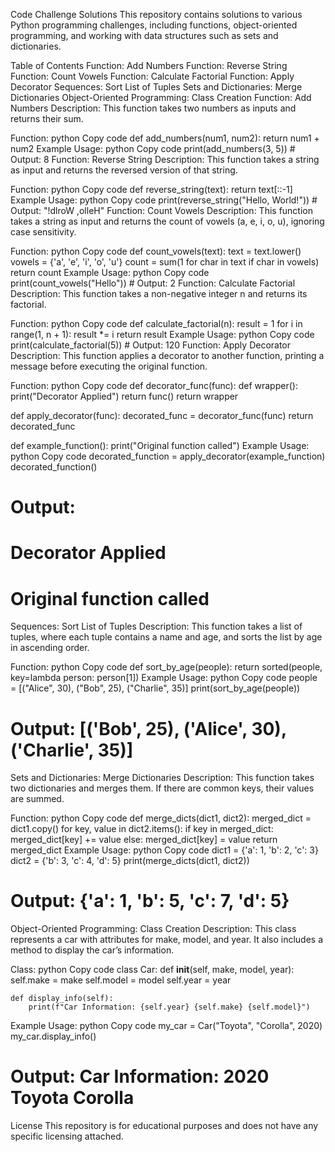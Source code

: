 Code Challenge Solutions
This repository contains solutions to various Python programming challenges, including functions, object-oriented programming, and working with data structures such as sets and dictionaries.

Table of Contents
Function: Add Numbers
Function: Reverse String
Function: Count Vowels
Function: Calculate Factorial
Function: Apply Decorator
Sequences: Sort List of Tuples
Sets and Dictionaries: Merge Dictionaries
Object-Oriented Programming: Class Creation
Function: Add Numbers
Description:
This function takes two numbers as inputs and returns their sum.

Function:
python
Copy code
def add_numbers(num1, num2):
    return num1 + num2
Example Usage:
python
Copy code
print(add_numbers(3, 5))  # Output: 8
Function: Reverse String
Description:
This function takes a string as input and returns the reversed version of that string.

Function:
python
Copy code
def reverse_string(text):
    return text[::-1]
Example Usage:
python
Copy code
print(reverse_string("Hello, World!"))  # Output: "!dlroW ,olleH"
Function: Count Vowels
Description:
This function takes a string as input and returns the count of vowels (a, e, i, o, u), ignoring case sensitivity.

Function:
python
Copy code
def count_vowels(text):
    text = text.lower()
    vowels = {'a', 'e', 'i', 'o', 'u'}
    count = sum(1 for char in text if char in vowels)
    return count
Example Usage:
python
Copy code
print(count_vowels("Hello"))  # Output: 2
Function: Calculate Factorial
Description:
This function takes a non-negative integer n and returns its factorial.

Function:
python
Copy code
def calculate_factorial(n):
    result = 1
    for i in range(1, n + 1):
        result *= i
    return result
Example Usage:
python
Copy code
print(calculate_factorial(5))  # Output: 120
Function: Apply Decorator
Description:
This function applies a decorator to another function, printing a message before executing the original function.

Function:
python
Copy code
def decorator_func(func):
    def wrapper():
        print("Decorator Applied")
        return func()
    return wrapper

def apply_decorator(func):
    decorated_func = decorator_func(func)
    return decorated_func

def example_function():
    print("Original function called")
Example Usage:
python
Copy code
decorated_function = apply_decorator(example_function)
decorated_function()
# Output:
# Decorator Applied
# Original function called
Sequences: Sort List of Tuples
Description:
This function takes a list of tuples, where each tuple contains a name and age, and sorts the list by age in ascending order.

Function:
python
Copy code
def sort_by_age(people):
    return sorted(people, key=lambda person: person[1])
Example Usage:
python
Copy code
people = [("Alice", 30), ("Bob", 25), ("Charlie", 35)]
print(sort_by_age(people))
# Output: [('Bob', 25), ('Alice', 30), ('Charlie', 35)]
Sets and Dictionaries: Merge Dictionaries
Description:
This function takes two dictionaries and merges them. If there are common keys, their values are summed.

Function:
python
Copy code
def merge_dicts(dict1, dict2):
    merged_dict = dict1.copy()
    for key, value in dict2.items():
        if key in merged_dict:
            merged_dict[key] += value
        else:
            merged_dict[key] = value
    return merged_dict
Example Usage:
python
Copy code
dict1 = {'a': 1, 'b': 2, 'c': 3}
dict2 = {'b': 3, 'c': 4, 'd': 5}
print(merge_dicts(dict1, dict2))
# Output: {'a': 1, 'b': 5, 'c': 7, 'd': 5}
Object-Oriented Programming: Class Creation
Description:
This class represents a car with attributes for make, model, and year. It also includes a method to display the car’s information.

Class:
python
Copy code
class Car:
    def __init__(self, make, model, year):
        self.make = make
        self.model = model
        self.year = year

    def display_info(self):
        print(f"Car Information: {self.year} {self.make} {self.model}")
Example Usage:
python
Copy code
my_car = Car("Toyota", "Corolla", 2020)
my_car.display_info()
# Output: Car Information: 2020 Toyota Corolla
License
This repository is for educational purposes and does not have any specific licensing attached.

